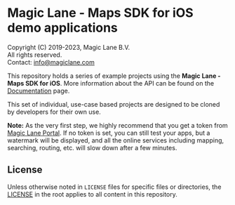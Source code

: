 # Magic Lane - Maps SDK for iOS demo applications

Copyright (C) 2019-2023, Magic Lane B.V.  
All rights reserved.  
Contact: info@magiclane.com

This repository holds a series of example projects using the **Magic Lane - Maps SDK for iOS**. More information about the API can be found on the [Documentation](https://developer.magiclane.com/documentation) page.

This set of individual, use-case based projects are designed to be cloned by developers for their own use.

**Note:** As the very first step, we highly recommend that you get a token from [Magic Lane Portal](https://developer.magiclane.com/api). If no token is set, you can still test your apps, but a watermark will be displayed, and all the online services including mapping, searching, routing, etc. will slow down after a few minutes.

## License

Unless otherwise noted in `LICENSE` files for specific files or directories, the [LICENSE](LICENSE) in the root applies to all content in this repository.
